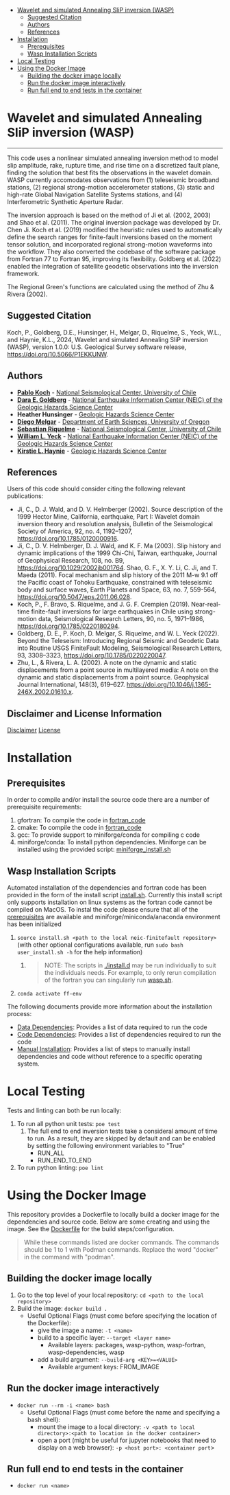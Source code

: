 - [Wavelet and simulated Annealing SliP inversion (WASP)](#wavelet-and-simulated-annealing-slip-inversion-wasp)
  - [Suggested Citation](#suggested-citation)
  - [Authors](#authors)
  - [References](#references)
- [Installation](#installation)
  - [Prerequisites](#prerequisites)
  - [Wasp Installation Scripts](#wasp-installation-scripts)
- [Local Testing](#local-testing)
- [Using the Docker Image](#using-the-docker-image)
  - [Building the docker image locally](#building-the-docker-image-locally)
  - [Run the docker image interactively](#run-the-docker-image-interactively)
  - [Run full end to end tests in the container](#run-full-end-to-end-tests-in-the-container)

# Wavelet and simulated Annealing SliP inversion (WASP)

---

This code uses a nonlinear simulated annealing inversion method to model slip amplitude, rake, rupture time, and rise time on a discretized fault plane, finding the solution that best fits the observations in the wavelet domain. WASP currently accomodates observations from (1) teleseismic broadband stations, (2) regional strong-motion accelerometer stations, (3) static and high-rate Global Navigation Satellite Systems stations, and (4) Interferometric Synthetic Aperture Radar.

The inversion approach is based on the method of Ji et al. (2002, 2003) and Shao et al. (2011). The original inversion package was developed by Dr. Chen Ji. Koch et al. (2019) modified the heuristic rules used to automatically define the search ranges for finite-fault inversions based on the moment tensor solution, and incorporated regional strong-motion waveforms into the workflow. They also converted the codebase of the software package from Fortran 77 to Fortran 95, improving its flexibility. Goldberg et al. (2022) enabled the integration of satellite geodetic observations into the inversion framework.

The Regional Green's functions are calculated using the method of Zhu & Rivera (2002).

## Suggested Citation

Koch, P., Goldberg, D.E., Hunsinger, H., Melgar, D., Riquelme, S., Yeck, W.L., and Haynie, K.L., 2024, Wavelet and simulated Annealing SliP inversion (WASP), version 1.0.0: U.S. Geological Survey software release, https://doi.org/10.5066/P1EKKUNW.

## Authors

- **[Pablo Koch](https://www.cmm.uchile.cl/?cmm_people=pablo-koch)** - [National Seismological Center, University of Chile](https://www.sismologia.cl/)
- **[Dara E. Goldberg](https://www.usgs.gov/staff-profiles/dara-e-goldberg)** - [National Earthquake Information Center (NEIC) of the Geologic Hazards Science Center](https://www.usgs.gov/centers/geohazards)
- **Heather Hunsinger** - [Geologic Hazards Science Center](https://www.usgs.gov/centers/geohazards)
- **[Diego Melgar](https://earthsciences.uoregon.edu/profile/dmelgarm/)** - [Department of Earth Sciences, University of Oregon](https://earthsciences.uoregon.edu)
- **[Sebastian Riquelme](http://www.dgf.uchile.cl/academicas-y-academicos/profesores-expertos)** - [National Seismological Center, University of Chile](https://www.sismologia.cl/)
- **[William L. Yeck](https://www.usgs.gov/staff-profiles/william-l-yeck)** - [National Earthquake Information Center (NEIC) of the Geologic Hazards Science Center](https://www.usgs.gov/centers/geohazards)
- **[Kirstie L. Haynie](https://www.usgs.gov/staff-profiles/kirstie-l-haynie)** - [Geologic Hazards Science Center](https://www.usgs.gov/centers/geohazards)

## References

Users of this code should consider citing the following relevant publications:

- Ji, C., D. J. Wald, and D. V. Helmberger (2002). Source description of the 1999 Hector Mine, California, earthquake, Part I: Wavelet domain inversion theory and resolution analysis, Bulletin of the Seismological Society of America, 92, no. 4, 1192–1207, https://doi.org/10.1785/0120000916.
- Ji, C., D. V. Helmberger, D. J. Wald, and K. F. Ma (2003). Slip history and dynamic implications of the 1999 Chi-Chi, Taiwan, earthquake, Journal of Geophysical Research, 108, no. B9, https://doi.org/10.1029/2002jb001764.
Shao, G. F., X. Y. Li, C. Ji, and T. Maeda (2011). Focal mechanism and slip history of the 2011 M-w 9.1 off the Pacific coast of Tohoku Earthquake, constrained with teleseismic body and surface waves, Earth Planets and Space, 63, no. 7, 559-564, https://doi.org/10.5047/eps.2011.06.028.
- Koch, P., F. Bravo, S. Riquelme, and J. G. F. Crempien (2019). Near-real-time finite-fault inversions for large earthquakes in Chile using strong-motion data, Seismological Research Letters, 90, no. 5, 1971–1986, https://doi.org/10.1785/0220180294.
- Goldberg, D. E., P. Koch, D. Melgar, S. Riquelme, and W. L. Yeck (2022). Beyond the Teleseism: Introducing Regional Seismic and Geodetic Data into Routine USGS FiniteFault Modeling, Seismological Research Letters, 93, 3308–3323, https://doi.org/10.1785/0220220047.
- Zhu, L., & Rivera, L. A. (2002). A note on the dynamic and static displacements from a point source in multilayered media: A note on the dynamic and static displacements from a point source. Geophysical Journal International, 148(3), 619–627. https://doi.org/10.1046/j.1365-246X.2002.01610.x.

## Disclaimer and License Information
[Disclaimer](./DISCLAIMER.md)
[License](./LICENSE.md)

# Installation

## Prerequisites

In order to compile and/or install the source code there are a number of prerequisite requirements:

1. gfortran: To compile the code in [fortran_code](./fortran_code/)
2. cmake: To compile the code in [fortran_code](./fortran_code/)
3. gcc: To provide support to miniforge/conda for compiling c code
4. miniforge/conda: To install python dependencies. Miniforge can be installed using the provided script: [miniforge_install.sh](./miniforge_install.sh)

## Wasp Installation Scripts

Automated installation of the dependencies and fortran code has been provided in the form of the install script [install.sh](./install.sh). Currently this install script only supports installation on linux systems as the fortran code cannot be compiled on MacOS. To instal the code please ensure that all of the [prerequisites](#prerequisites) are available and miniforge/miniconda/anaconda environment has been initialized

1. `source install.sh <path to the local neic-finitefault repository>` (with other optional configurations available, run `sudo bash user_install.sh -h` for the help information)
   1. > NOTE: The scripts in [./install.d](./install.d/) may be run individually to suit the individuals needs. For example, to only rerun compilation of the fortran you can singularly run [wasp.sh](./install.d/wasp.sh).
2. `conda activate ff-env`

The following documents provide more information about the installation process:

- [Data Dependencies](./docs/data-dependencies.md): Provides a list of data required to run the code
- [Code Dependencies](./docs/code-dependencies.md): Provides a list of dependencies required to run the code
- [Manual Installation](./docs/manual-installation.md): Provides a list of steps to manually install dependencies and code without reference to a specific operating system.

# Local Testing

Tests and linting can both be run locally:

1. To run all python unit tests: `poe test`
   1. The full end to end inversion tests take a consideral amount of time to run. As a result, they are skipped by default and can be enabled by setting the following environment variables to "True"
       - RUN_ALL
       - RUN_END_TO_END
2. To run python linting: `poe lint`


# Using the Docker Image
This repository provides a Dockerfile to locally build a docker image for the dependencies and source code. Below are some creating and using the image. See the [Dockerfile](./Dockerfile) for the build steps/configuration.

> While these commands listed are docker commands. The commands should be 1 to 1 with Podman commands. Replace the word "docker" in the command with "podman".

## Building the docker image locally
1. Go to the top level of your local repository: `cd <path to the local repository>`
2. Build the image: `docker build .`
   - Useful Optional Flags (must come before specifying the location of the Dockerfile):
     - give the image a name: `-t <name>`
     - build to a specific layer: `--target <layer name>`
       - Available layers: packages, wasp-python, wasp-fortran, wasp-dependencies, wasp
     - add a build argument: `--build-arg <KEY>=<VALUE>`
       - Available argument keys: FROM_IMAGE

## Run the docker image interactively
- `docker run --rm -i <name> bash`
  - Useful Optional Flags (must come before the name and specifying a bash shell):
    - mount the image to a local directory: `-v <path to local directory>:<path to location in the docker container>`
    - open a port (might be useful for jupyter notebooks that need to display on a web browser): `-p <host port>: <container port`>

## Run full end to end tests in the container
- `docker run <name>`
